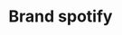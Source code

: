 ---
title: Brand spotify
tags: ["brand", "spotify", "music", "streaming", "audio", "playlists", "songs"]
icon: brand-spotify
svg: '<svg xmlns="http://www.w3.org/2000/svg" width="24" height="24" fill="none" viewBox="0 0 24 24" stroke-width="1.5" stroke-linecap="round" stroke-linejoin="round" stroke="currentColor"><circle cx="12" cy="12" r="9"/><path d="M6.5 9.284c3.633-1.4 7.77-.9 11 1.3m-9.688 1.8c2.725-1 5.752-.7 8.073 1m-7.165 2c2.018-.8 4.239-.5 6.055.7"/></svg>'
---